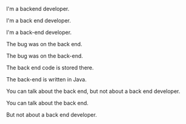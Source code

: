 I'm a backend developer.

I'm a back end developer.

I'm a back-end developer.

The bug was on the back end.

The bug was on the back-end.

The back end code is stored there.

The back-end is written in Java.

You can talk about the back end, but not about a back end developer.

You can talk about the back end.

But not about a back end developer.
